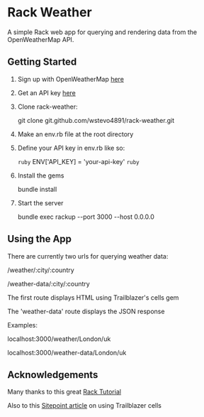 
# Rack Weather

A simple Rack web app for querying and rendering data from the OpenWeatherMap API.

## Getting Started

1. Sign up with OpenWeatherMap [here](https://home.openweathermap.org/users/sign_up)

2. Get an API key [here](https://home.openweathermap.org/api_keys)

3. Clone rack-weather:

   git clone git.github.com/wstevo4891/rack-weather.git

4. Make an env.rb file at the root directory

5. Define your API key in env.rb like so:

   ```ruby```
   ENV['API_KEY] = 'your-api-key'
   ```ruby```

6. Install the gems

   bundle install

7. Start the server

   bundle exec rackup --port 3000 --host 0.0.0.0

## Using the App

There are currently two urls for querying weather data:

/weather/:city/:country

/weather-data/:city/:country

The first route displays HTML using Trailblazer's cells gem

The 'weather-data' route displays the JSON response

Examples:

localhost:3000/weather/London/uk

localhost:3000/weather-data/London/uk

## Acknowledgements

Many thanks to this great [Rack Tutorial](https://1devblog.org/article/framework-less-ruby-app-rack-based)

Also to this [Sitepoint article](https://www.sitepoint.com/introduction-to-cells-a-better-view-layer-for-rails/) on using Trailblazer cells

